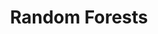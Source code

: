---
types: "word"

title: "Random Forests"

categories: ['']

tags: ['Random', 'Forests']

arabic: 'الغابات العشوائية'

arexps: []

enwords: ['Random Forests']

enexps: []

arlexicons: 'غ'

enlexicons: 'R'

authors: ['Ruqayya Roshdy']

translators: ['']

citations: 'تطبيقات الذكاء الاصطناعي في خدمة اللغة العربية'

sources: 'مركز الملك عبدالله بن عبدالعزيز الدولي لخدمة اللغة العربية'

word: "true"

slug: ""
---